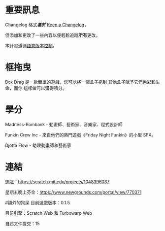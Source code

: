 # 重要訊息
Changelog 格式***基於*** [Keep a Changelog](https://keepachangelog.com/en/1.1.0/)，

但添加和更改了一些內容以便輕鬆追蹤**所有**更改。

本計畫遵循[語意版本控制](https://semver.org/spec/v2.0.0.html)。

# 框拖曳
Box Drag 是一款簡單的遊戲，您可以將一個盒子拖到
其他盒子賦予它們色彩和生命，而你
這樣做可以獲得積分。

# 學分
Madness-Rombank - 動畫師、藝術家、音樂家、程式設計師

Funkin Crew Inc - 來自他們的熱門遊戲《Friday Night Funkin》的小型 SFX。

Djotta Flow - 助理動畫師和藝術家

# 連結
遊戲：https://scratch.mit.edu/projects/1048396037

星期五晚上芬金：https://www.newgrounds.com/portal/view/770371

#額外的狗屎
目前遊戲版本：0.1.5

目前引擎：Scratch Web 和 Turbowarp Web

自述文件提交：15
